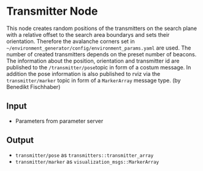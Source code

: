 # Transmitter Node

This node creates random positions of the transmitters on the search plane with a relative offset to the search area boundarys and sets their orientation. Therefore the avalanche corners set in `~/environment_generator/config/environment_params.yaml` are used.
The number of created transmitters depends on the preset number of beacons. The information about the position, orientation and transmitter id are published to the `/transmitter/pose`topic in form of a costum message. In addition the pose information is also published to rviz via the `transmitter/marker` topic in form of a `MarkerArray` message type. (by Benedikt Fischhaber)

## Input 
- Parameters from parameter server

## Output 
- `transmitter/pose` as `transmitters::transmitter_array`
- `transmitter/marker` as `visualization_msgs::MarkerArray`





